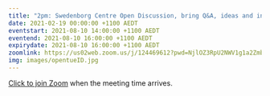 ```yaml
---
title: "2pm: Swedenborg Centre Open Discussion, bring Q&A, ideas and insights from our life"
date: 2021-02-19 00:00:00 +1100 AEDT
eventstart: 2021-08-10 14:00:00 +1100 AEDT
eventend: 2021-08-10 16:00:00 +1100 AEDT
expirydate: 2021-08-10 16:00:00 +1100 AEDT
zoomlink: https://us02web.zoom.us/j/124469612?pwd=NjlOZ3RpU2NWV1g1a2Zmb29ZL3ZsQT09
img: images/opentueID.jpg
---
```

[Click to join Zoom](https://us02web.zoom.us/j/124469612?pwd=NjlOZ3RpU2NWV1g1a2Zmb29ZL3ZsQT09) when the meeting time arrives.